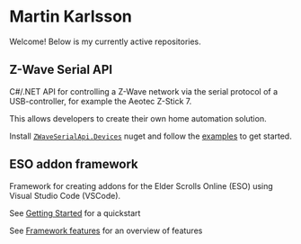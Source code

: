 # Martin Karlsson

Welcome! Below is my currently active repositories.

## Z-Wave Serial API

C#/.NET API for controlling a Z-Wave network via the serial protocol of a USB-controller, for example the Aeotec Z-Stick 7.

This allows developers to create their own home automation solution.

Install [`ZWaveSerialApi.Devices`](https://www.nuget.org/packages/ZWaveSerialApi.Devices) nuget and follow the [examples](zwaveserialapi/) to get started.

## ESO addon framework

Framework for creating addons for the Elder Scrolls Online (ESO) using Visual Studio Code (VSCode).

See [Getting Started](https://github.com/martin-repo/eso-addon-framework/wiki/Getting-Started) for a quickstart

See [Framework features](https://github.com/martin-repo/eso-addon-framework/wiki/Framework-features) for an overview of features
